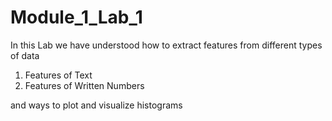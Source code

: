 # Module_1_Lab_1
In this Lab we have understood how to extract features from different types of data
1. Features of Text
2. Features of Written Numbers

and ways to plot and visualize histograms
